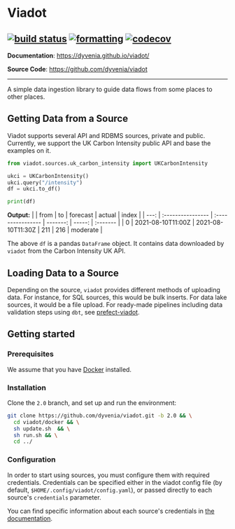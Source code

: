 # Viadot
[![build status](https://github.com/dyvenia/viadot/actions/workflows/build.yml/badge.svg)](https://github.com/dyvenia/viadot/actions/workflows/build.yml)
[![formatting](https://img.shields.io/badge/code%20style-black-000000.svg)](https://github.com/psf/black)
[![codecov](https://codecov.io/gh/Trymzet/dyvenia/branch/main/graph/badge.svg?token=k40ALkXbNq)](https://codecov.io/gh/Trymzet/dyvenia)
---

**Documentation**: <a href="https://dyvenia.github.io/viadot/" target="_blank">https://dyvenia.github.io/viadot/</a>

**Source Code**: <a href="https://github.com/dyvenia/viadot" target="_blank">https://github.com/dyvenia/viadot</a>

---

A simple data ingestion library to guide data flows from some places to other places.

## Getting Data from a Source

Viadot supports several API and RDBMS sources, private and public. Currently, we support the UK Carbon Intensity public API and base the examples on it.

```python
from viadot.sources.uk_carbon_intensity import UKCarbonIntensity

ukci = UKCarbonIntensity()
ukci.query("/intensity")
df = ukci.to_df()

print(df)
```

**Output:**
|      | from              | to                | forecast | actual | index    |
| ---: | :---------------- | :---------------- | -------: | -----: | :------- |
|    0 | 2021-08-10T11:00Z | 2021-08-10T11:30Z |      211 |    216 | moderate |

The above `df` is a pandas `DataFrame` object. It contains data downloaded by `viadot` from the Carbon Intensity UK API.

## Loading Data to a Source
Depending on the source, `viadot` provides different methods of uploading data. For instance, for SQL sources, this would be bulk inserts. For data lake sources, it would be a file upload. For ready-made pipelines including data validation steps using `dbt`, see [prefect-viadot](https://github.com/dyvenia/prefect-viadot).


## Getting started
### Prerequisites
We assume that you have [Docker](https://www.docker.com/) installed.

### Installation
Clone the `2.0` branch, and set up and run the environment:
  ```sh
  git clone https://github.com/dyvenia/viadot.git -b 2.0 && \
    cd viadot/docker && \
    sh update.sh  && \
    sh run.sh && \
    cd ../
  ```

### Configuration
In order to start using sources, you must configure them with required credentials. Credentials can be specified either in the viadot config file (by default, `$HOME/.config/viadot/config.yaml`), or passed directly to each source's `credentials` parameter.

You can find specific information about each source's credentials in [the documentation](https://dyvenia.github.io/viadot/references/sql_sources/).